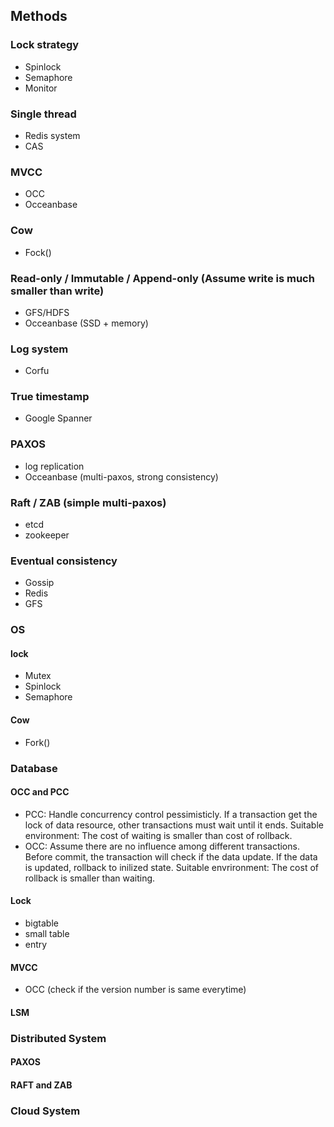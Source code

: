 ## Methods 
### Lock strategy
- Spinlock
- Semaphore
- Monitor
### Single thread
- Redis system 
- CAS
### MVCC
- OCC
- Occeanbase
### Cow
- Fock()
### Read-only / Immutable / Append-only (Assume write is much smaller than write)
- GFS/HDFS
- Occeanbase (SSD + memory)
### Log system
- Corfu
### True timestamp
- Google Spanner 
### PAXOS
- log replication 
- Occeanbase (multi-paxos, strong consistency)
### Raft / ZAB (simple multi-paxos)
- etcd 
- zookeeper
### Eventual consistency
- Gossip
- Redis
- GFS

### OS
#### lock
- Mutex
- Spinlock
- Semaphore

#### Cow
- Fork()

### Database
#### OCC and PCC
- PCC: Handle concurrency control pessimisticly. If a transaction get the lock of data resource, other transactions must wait until it ends.
Suitable environment: The cost of waiting is smaller than cost of rollback.
- OCC: Assume there are no influence among different transactions. Before commit, the transaction will check if the data update. If the data is updated, rollback to inilized state.
Suitable envrironment: The cost of rollback is smaller than waiting. 

#### Lock
- bigtable
- small table
- entry  

#### MVCC
- OCC (check if the version number is same everytime)

#### LSM


### Distributed System 
#### PAXOS 

#### RAFT and ZAB


### Cloud System





